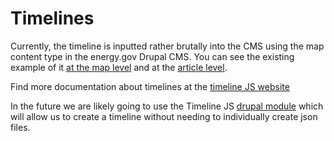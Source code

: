 Timelines
=========

Currently, the timeline is inputted rather brutally into the CMS using the map content type in the energy.gov Drupal CMS. You can see the existing example of it [at the map level](http://energy.gov/maps/history-lightbulb) and at the [article level](http://energy.gov/articles/history-light-bulb).

Find more documentation about timelines at the [timeline JS website](http://timeline.knightlab.com/)

In the future we are likely going to use the Timeline JS [drupal module](https://drupal.org/project/views_timelinejs) which will allow us to create a timeline without needing to individually create json files.
